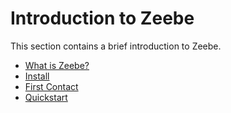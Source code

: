 # Introduction to Zeebe

This section contains a brief introduction to Zeebe.

* [What is Zeebe?](introduction/what-is-zeebe.html)
* [Install](introduction/install.html)
* [First Contact](introduction/first-contact.html)
* [Quickstart](introduction/quickstart.html)
